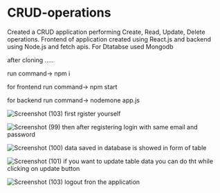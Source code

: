 # CRUD-operations
Created a CRUD application performing Create, Read, Update, Delete operations. Frontend of application created using React.js and backend using Node.js and fetch apis. For Dtatabse used Mongodb

after cloning .....

run command-> npm i

for frontend run command-> npm start

for backend run command-> nodemone app.js

![Screenshot (103)](https://user-images.githubusercontent.com/104638878/198821778-66b50b2a-ba83-454a-892b-035db1e41ac8.png)
first rgister yourself


![Screenshot (99)](https://user-images.githubusercontent.com/104638878/198821507-fe896c8f-aed5-4c5b-aacc-386901e64056.png)
then after registering login with same email and password


![Screenshot (100)](https://user-images.githubusercontent.com/104638878/198821799-bff8b0ed-81b7-4cb5-a198-a9284685bf1c.png)
data saved in database is showed in form of table


![Screenshot (101)](https://user-images.githubusercontent.com/104638878/198821814-3866d7b2-c134-41d2-b6a0-2951e4b0adbc.png)
if you want to update table data you can do tht while clicking on update button


![Screenshot (103)](https://user-images.githubusercontent.com/104638878/198821948-7cfb330e-5422-46cf-b7ea-9f9e44c0be59.png)
logout fron the application

